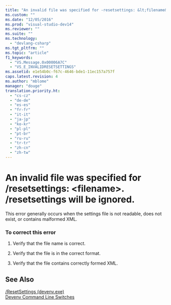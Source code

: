 ```yaml
---
title: "An invalid file was specified for -resetsettings: &lt;filename&gt;.  -resetsettings will be ignored."
ms.custom: ""
ms.date: "12/05/2016"
ms.prod: "visual-studio-dev14"
ms.reviewer: ""
ms.suite: ""
ms.technology: 
  - "devlang-csharp"
ms.tgt_pltfrm: ""
ms.topic: "article"
f1_keywords: 
  - "VS.Message.0x00006A7C"
  - "VS_E_INVALIDRESETSETTINGS"
ms.assetid: e1e54b0c-f67c-4646-bde1-11ec157a757f
caps.latest.revision: 4
ms.author: "mblome"
manager: "douge"
translation.priority.ht: 
  - "cs-cz"
  - "de-de"
  - "es-es"
  - "fr-fr"
  - "it-it"
  - "ja-jp"
  - "ko-kr"
  - "pl-pl"
  - "pt-br"
  - "ru-ru"
  - "tr-tr"
  - "zh-cn"
  - "zh-tw"
---
```

# An invalid file was specified for /resetsettings: &lt;filename&gt;.  /resetsettings will be ignored.
This error generally occurs when the settings file is not readable, does not exist, or contains malformed XML.  
  
### To correct this error  
  
1.  Verify that the file name is correct.  
  
2.  Verify that the file is in the correct format.  
  
3.  Verify that the file contains correctly formed XML.  
  
## See Also  
 [/ResetSettings (devenv.exe)](../ide/reference/-resetsettings--devenv.exe-.md)   
 [Devenv Command Line Switches](../ide/reference/devenv-command-line-switches.md)
